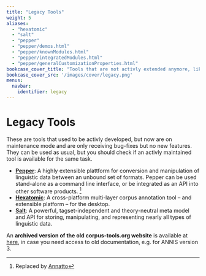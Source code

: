 ```yaml
---
title: "Legacy Tools"
weight: 5
aliases:
  - "hexatomic"
  - "salt"
  - "pepper"
  - "pepper/demos.html"
  - "pepper/knownModules.html"
  - "pepper/integratedModules.html"
  - "pepper/generalCustomizationProperties.html"
bookcase_cover_title: "Tools that are not activly extended anymore, like Salt and Pepper"
bookcase_cover_src: '/images/cover/legacy.png'
menus:
  navbar:
    identifier: legacy
---
```


# Legacy Tools

These are tools that used to be activly developed, but now are on maintenance mode and are only receiving bug-fixes but no new features.
They can be used as usual, but you should check if an activly maintained tool is available for the same task.

- [**Pepper**](../archive-2015-2025/pepper/): A highly extensible plattform for conversion and manipulation of linguistic data between an unbound set of formats. Pepper can be used stand-alone as a command line interface, or be integrated as an API into other software products. [^annatto]
- [**Hexatomic**](../archive-2015-2025/hexatomic/):  A cross-platform multi-layer corpus annotation tool – and extensible platform – for the desktop.
- [**Salt**](../archive-2015-2025/salt/): A powerful, tagset-independent and theory-neutral meta model and API for storing, manipulating, and representing nearly all types of linguistic data.

An **archived version of the old corpus-tools.org website** is available at [here](../archive-2015-2025/home/), in case you need access to old documentation, e.g. for ANNIS version 3.

[^annatto]: Replaced by [Annatto](/annatto)
